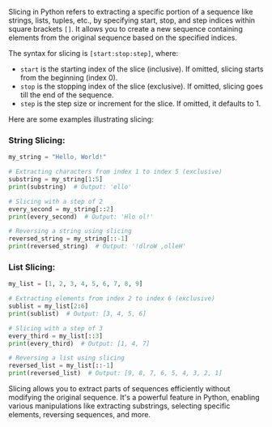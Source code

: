 Slicing in Python refers to extracting a specific portion of a sequence like strings, lists, tuples, etc., by specifying start, stop, and step indices within square brackets `[]`. It allows you to create a new sequence containing elements from the original sequence based on the specified indices.

The syntax for slicing is `[start:stop:step]`, where:
- `start` is the starting index of the slice (inclusive). If omitted, slicing starts from the beginning (index 0).
- `stop` is the stopping index of the slice (exclusive). If omitted, slicing goes till the end of the sequence.
- `step` is the step size or increment for the slice. If omitted, it defaults to 1.

Here are some examples illustrating slicing:

### String Slicing:

```python
my_string = "Hello, World!"

# Extracting characters from index 1 to index 5 (exclusive)
substring = my_string[1:5]
print(substring)  # Output: 'ello'

# Slicing with a step of 2
every_second = my_string[::2]
print(every_second)  # Output: 'Hlo ol!'

# Reversing a string using slicing
reversed_string = my_string[::-1]
print(reversed_string)  # Output: '!dlroW ,olleH'
```

### List Slicing:

```python
my_list = [1, 2, 3, 4, 5, 6, 7, 8, 9]

# Extracting elements from index 2 to index 6 (exclusive)
sublist = my_list[2:6]
print(sublist)  # Output: [3, 4, 5, 6]

# Slicing with a step of 3
every_third = my_list[::3]
print(every_third)  # Output: [1, 4, 7]

# Reversing a list using slicing
reversed_list = my_list[::-1]
print(reversed_list)  # Output: [9, 8, 7, 6, 5, 4, 3, 2, 1]
```

Slicing allows you to extract parts of sequences efficiently without modifying the original sequence. It's a powerful feature in Python, enabling various manipulations like extracting substrings, selecting specific elements, reversing sequences, and more.
